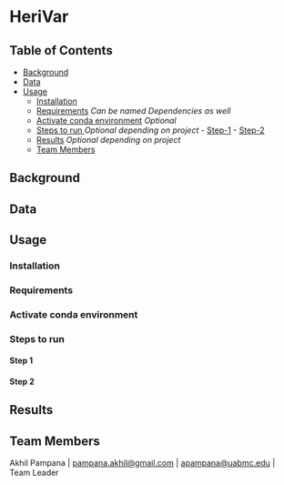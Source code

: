 # HeriVar


## Table of Contents
- [Background](#Background)
- [Data](#data)
- [Usage](#usage)
     - [Installation](#installation)
     - [Requirements](#requirements) _Can be named Dependencies as well_
     - [Activate conda environment](#activate-conda-environment) _Optional_
     - [Steps to run ](#steps-to-run) _Optional depending on project_
            - [Step-1](#step-1)
            - [Step-2](#step-2)
    - [Results](#results) _Optional depending on project_
    - [Team Members](#team-members)

## Background



## Data



## Usage



### Installation



### Requirements


### Activate conda environment


### Steps to run


#### Step 1



#### Step 2




## Results


## Team Members

Akhil Pampana | pampana.akhil@gmail.com | apampana@uabmc.edu | Team Leader  

